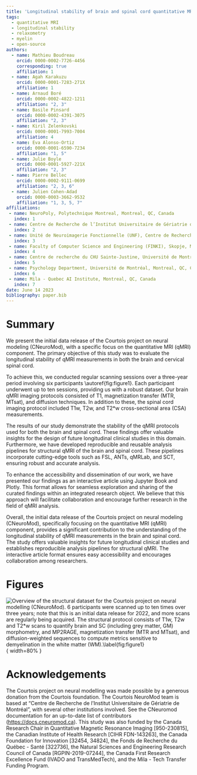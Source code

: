 ```yaml
---
title: 'Longitudinal stability of brain and spinal cord quantitative MRI measures'
tags:
  - quantitative MRI
  - longitudinal stability
  - relaxometry
  - myelin
  - open-source
authors:
  - name: Mathieu Boudreau
    orcid: 0000-0002-7726-4456
    corresponding: true
    affiliation: 1
  - name: Agah Karakuzu
    orcid: 0000-0001-7283-271X
    affiliation: 1
  - name: Arnaud Boré
    orcid: 0000-0002-4822-1211
    affiliation: "2, 3"
  - name: Basile Pinsard
    orcid: 0000-0002-4391-3075
    affiliation: "2, 3"
  - name: Kiril Zelenkovski
    orcid: 0000-0001-7993-7004
    affiliation: 4
  - name: Eva Alonso-Ortiz
    orcid: 0000-0001-6590-7234
    affiliation: "1, 5"
  - name: Julie Boyle
    orcid: 0000-0001-5927-221X
    affiliation: "2, 3"
  - name: Pierre Bellec
    orcid: 0000-0002-9111-0699
    affiliation: "2, 3, 6"
  - name: Julien Cohen-Adad
    orcid: 0000-0003-3662-9532
    affiliation: "1, 3, 5, 7"
affiliations:
 - name: NeuroPoly, Polytechnique Montreal, Montreal, QC, Canada
   index: 1
 - name: Centre de Recherche de l’Institut Universitaire de Gériatrie de Montréal (CRIUGM), Montreal, QC, Canada
   index: 2
 - name: Unité de Neuroimagerie Fonctionnelle (UNF), Centre de Recherche de l’Institut Universitaire de Gériatrie de Montréal (CRIUGM), Montreal, QC, Canada
   index: 3
 - name: Faculty of Computer Science and Engineering (FINKI), Skopje, Macedonia
   index: 4
 - name: Centre de recherche du CHU Sainte-Justine, Université de Montréal, Montreal, QC, Canada
   index: 5
 - name: Psychology Department, Université de Montréal, Montreal, QC, Canada
   index: 6
 - name: Mila - Quebec AI Institute, Montreal, QC, Canada
   index: 7
date: June 14 2023
bibliography: paper.bib
---
```


# Summary


We present the initial data release of the Courtois project on neural modeling (CNeuroMod), with a specific focus on the quantitative MRI (qMRI) component. The primary objective of this study was to evaluate the longitudinal stability of qMRI measurements in both the brain and cervical spinal cord. 

To achieve this, we conducted regular scanning sessions over a three-year period involving six participants \autoref{fig:figure1}. Each participant underwent up to ten sessions, providing us with a robust dataset. Our brain qMRI imaging protocols consisted of T1, magnetization transfer (MTR, MTsat), and diffusion techniques. In addition to these, the spinal cord imaging protocol included T1w, T2w, and T2\*w cross-sectional area (CSA) measurements.

The results of our study demonstrate the stability of the qMRI protocols used for both the brain and spinal cord. These findings offer valuable insights for the design of future longitudinal clinical studies in this domain. Furthermore, we have developed reproducible and reusable analysis pipelines for structural qMRI of the brain and spinal cord. These pipelines incorporate cutting-edge tools such as FSL, ANTs, qMRLab, and SCT, ensuring robust and accurate analysis.

To enhance the accessibility and dissemination of our work, we have presented our findings as an interactive article using Jupyter Book and Plotly. This format allows for seamless exploration and sharing of the curated findings within an integrated research object. We believe that this approach will facilitate collaboration and encourage further research in the field of qMRI analysis.

Overall, the initial data release of the Courtois project on neural modeling (CNeuroMod), specifically focusing on the quantitative MRI (qMRI) component, provides a significant contribution to the understanding of the longitudinal stability of qMRI measurements in the brain and spinal cord. The study offers valuable insights for future longitudinal clinical studies and establishes reproducible analysis pipelines for structural qMRI. The interactive article format ensures easy accessibility and encourages collaboration among researchers.


# Figures

![Overview of the structural dataset for the Courtois project on neural modelling (CNeuroMod). 6 participants were scanned up to ten times over three years; note that this is an initial data release for 2022, and more scans are regularly being acquired. The structural protocol consists of T1w, T2w and T2\*w scans to quantify brain and SC (including grey matter, GM) morphometry, and MP2RAGE, magnetization transfer (MTR and MTsat), and diffusion-weighted sequences to compute metrics sensitive to demyelination in the white matter (WM).\label{fig:figure1}](featured.png){ width=80% }

# Acknowledgements

The Courtois project on neural modelling was made possible by a generous donation from the Courtois foundation. The Courtois NeuroMod team is based at “Centre de Recherche de l’Institut Universitaire de Gériatrie de Montréal”, with several other institutions involved. See the CNeuromod documentation for an up-to-date list of contributors (https://docs.cneuromod.ca). This study was also funded by the Canada Research Chair in Quantitative Magnetic Resonance Imaging [950-230815], the Canadian Institute of Health Research [CIHR FDN-143263], the Canada Foundation for Innovation [32454, 34824], the Fonds de Recherche du Québec - Santé [322736], the Natural Sciences and Engineering Research Council of Canada [RGPIN-2019-07244], the Canada First Research Excellence Fund (IVADO and TransMedTech), and the Mila - Tech Transfer Funding Program.
